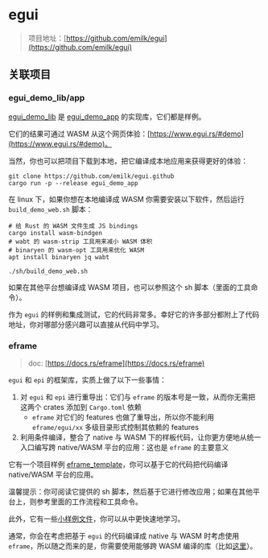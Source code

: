 # egui

> 项目地址：[https://github.com/emilk/egui](https://github.com/emilk/egui)

## 关联项目

### egui_demo_lib/app

[egui_demo_lib](https://github.com/emilk/egui/tree/master/egui_demo_lib) 
是 [egui_demo_app](https://github.com/emilk/egui/tree/master/egui_demo_app) 的实现库，它们都是样例。

它们的结果可通过 WASM 从这个网页体验：[https://www.egui.rs/#demo](https://www.egui.rs/#demo)。

当然，你也可以把项目下载到本地，把它编译成本地应用来获得更好的体验：

```console
git clone https://github.com/emilk/egui.github
cargo run -p --release egui_demo_app
```

在 linux 下，如果你想在本地编译成 WASM 你需要安装以下软件，然后运行 `build_demo_web.sh` 脚本：

```console
# 给 Rust 的 WASM 文件生成 JS bindings
cargo install wasm-bindgen
# wabt 的 wasm-strip 工具用来减小 WASM 体积
# binaryen 的 wasm-opt 工具用来优化 WASM 
apt install binaryen jq wabt

./sh/build_demo_web.sh
```

如果在其他平台想编译成 WASM 项目，也可以参照这个 sh 脚本（里面的工具命令）。

作为 `egui` 的样例和集成测试，它的代码非常多。幸好它的许多部分都附上了代码地址，你对哪部分感兴趣可以直接从代码中学习。

### eframe

> doc: [https://docs.rs/eframe](https://docs.rs/eframe)

[eframe_template]: https://github.com/emilk/eframe_template/

`egui` 和 `epi` 的框架库，实质上做了以下一些事情：
1. 对 `egui` 和 `epi` 进行重导出：它们与 `eframe` 的版本号是一致，从而你无需把这两个 crates 添加到 `Cargo.toml` 依赖
    - `eframe` 对它们的 features 也做了重导出，所以你不能利用 `eframe/egui/xx` 多级目录形式控制其依赖的 features
2. 利用条件编译，整合了 native 与 WASM 下的样板代码，让你更方便地从统一入口编写跨 native/WASM 
    平台的应用：这也是 `eframe` 的主要意义

它有一个项目样例 [eframe_template]，你可以基于它的代码把代码编译 native/WASM 平台的应用。

温馨提示：你可阅读它提供的 sh 脚本，然后基于它进行修改应用；如果在其他平台上，则参考里面的工作流程和工具命令。
<!-- 2. [egui/docs](https://github.com/emilk/egui/tree/master/docs) 可看出一个网页部署样例，你可以把 [eframe_template] -->
<!--     生成的 WASM 代码和 JS 文件替换过去（再改一下 index.html）的一些代码，就是一个完整 -->


此外，它有一些[小样例文件](https://github.com/emilk/egui/tree/master/eframe/examples)，你可以从中更快速地学习。

通常，你会在考虑把基于 `egui` 的代码编译成 native 与 WASM 时考虑使用 
`eframe`，所以随之而来的是，你需要使用能够跨 WASM 
编译的库（比如[这里](https://github.com/emilk/egui/tree/master/eframe#companion-crates)）。
